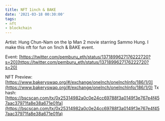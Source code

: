 ```yaml
---
title: NFT 1inch & BAKE
date: '2021-03-18 00:30:00'
tags:
- nft
- blockchain
---
```


Artist: Hung Chun-Nam on the Ip Man 2 movie starring Sammo Hung. I make this nft for fun on 1inch & BAKE event.

Event: [https://twitter.com/pemburu_eth/status/1371899627176222720?s=20](https://twitter.com/pemburu_eth/status/1371899627176222720?s=20)

NFT Preview: [https://www.bakeryswap.org/#/exchange/oneInch/oneInchInfo/186/1/0](https://www.bakeryswap.org/#/exchange/oneInch/oneInchInfo/186/1/0)
Tx hash: [https://bscscan.com/tx/0x25314982a0c0e24cc69788f3a0149f3e767e4f457aac37971fa8e38a671e01fa](https://bscscan.com/tx/0x25314982a0c0e24cc69788f3a0149f3e767e4f457aac37971fa8e38a671e01fa)
